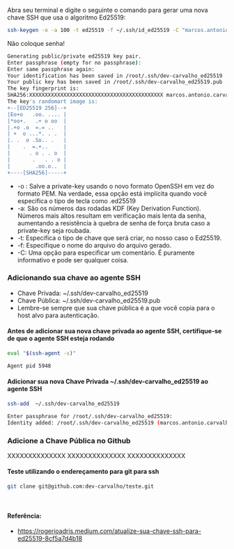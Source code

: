 

Abra seu terminal e digite o seguinte o comando para gerar uma nova chave SSH que usa o algoritmo Ed25519:

```bash
ssh-keygen -o -a 100 -t ed25519 -f ~/.ssh/id_ed25519 -C "marcos.antonio.carvalho@gmail.com"
```

Não coloque senha!

```bash
Generating public/private ed25519 key pair.
Enter passphrase (empty for no passphrase):
Enter same passphrase again:
Your identification has been saved in /root/.ssh/dev-carvalho_ed25519
Your public key has been saved in /root/.ssh/dev-carvalho_ed25519.pub
The key fingerprint is:
SHA256:XXXXXXXXXXXXXXXXXXXXXXXXXXXXXXXXXXXXXXXXXXX marcos.antonio.carvalho@gmail.com
The key's randomart image is:
+--[ED25519 256]--+
|Eo+o   .oo. .... |
|*oo+.   .+ o oo  |
|.+o .o  =.= ..   |
| +  o ...*. . .  |
|. .  o .So.. .   |
|    .  =.+..     |
|      . o . . o  |
|       .   . . o |
|        .oo.o..  |
+----[SHA256]-----+
```

- -o : Salve a private-key usando o novo formato OpenSSH em vez do formato PEM. Na verdade, essa opção está implícita quando você especifica o tipo de tecla como .ed25519
- -a: São os números das rodadas KDF (Key Derivation Function). Números mais altos resultam em verificação mais lenta da senha, aumentando a resistência à quebra de senha de força bruta caso a private-key seja roubada.
- -t: Especifica o tipo de chave que será criar, no nosso caso o Ed25519.
- -f: Especifique o nome do arquivo do arquivo gerado.
- -C: Uma opção para especificar um comentário. É puramente informativo e pode ser qualquer coisa.


### Adicionando sua chave ao agente SSH
- Chave Privada: ~/.ssh/dev-carvalho_ed25519
- Chave Pública: ~/.ssh/dev-carvalho_ed25519.pub
- Lembre-se sempre que sua chave pública é a que você copia para o host alvo para autenticação.

#### Antes de adicionar sua nova chave privada ao agente SSH, certifique-se de que o agente SSH esteja rodando
```bash
eval "$(ssh-agent -s)"
```
```bash
Agent pid 5948
```

#### Adicionar sua nova Chave Privada ~/.ssh/dev-carvalho_ed25519 ao agente SSH
```bash
ssh-add  ~/.ssh/dev-carvalho_ed25519
```
```bash
Enter passphrase for /root/.ssh/dev-carvalho_ed25519:
Identity added: /root/.ssh/dev-carvalho_ed25519 (marcos.antonio.carvalho@gmail.com)
```

### Adicione a Chave Pública no Github
XXXXXXXXXXXXXX
XXXXXXXXXXXXXX
XXXXXXXXXXXXXX

#### Teste utilizando o endereçamento para git para ssh
```bash
git clone git@github.com:dev-carvalho/teste.git
```

<br>

#### Referência:
- https://rogerioadris.medium.com/atualize-sua-chave-ssh-para-ed25519-8cf5a7d4b18
